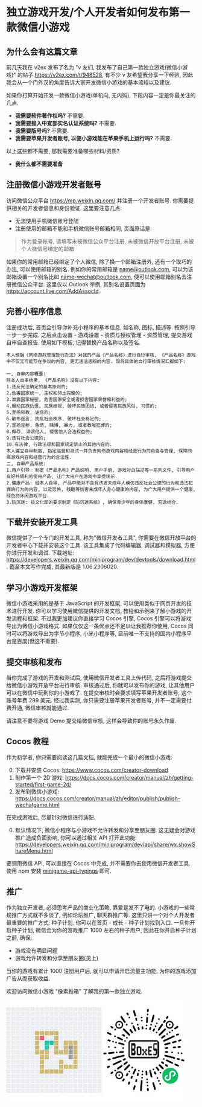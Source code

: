 # 独立游戏开发/个人开发者如何发布第一款微信小游戏

## 为什么会有这篇文章

前几天我在 v2ex 发布了名为 "v 友们, 我发布了自己第一款独立游戏(微信小游戏)" 的帖子 <https://v2ex.com/t/948528>, 有不少 v 友希望我分享一下经验, 因此我会从一个门外汉的角度告诉大家开发微信小游戏的基本流程以及建议.

如果你打算开始开发一款微信小游戏(单机向, 无内购), 下段内容一定是你最关注的几点.

- **我需要软件著作权吗?** 不需要.
- **我需要接入中宣部实名认证系统吗?** 不需要.
- **我需要版号吗?** 不需要.
- **我需要苹果开发者账号, 以便小游戏能在苹果手机上运行吗?** 不需要.

以上这些都不需要, 那我需要准备哪些材料/资质?

- **我什么都不需要准备**

## 注册微信小游戏开发者账号

访问微信公众平台 <https://mp.weixin.qq.com/> 并注册一个开发者账号. 你需要提供相关的开发者信息和身份验证. 这里要注意几点:

- 无法使用手机微信账号登陆
- 注册使用的邮箱不能和手机微信账号邮箱相同, 页面原话是:

> 作为登录帐号, 请填写未被微信公众平台注册, 未被微信开放平台注册, 未被个人微信号绑定的邮箱

如果你的常用邮箱已经绑定了个人微信, 除了换一个邮箱注册外, 还有一个取巧的办法, 可以使用邮箱的别名. 例如你的常用邮箱是 name@outlook.com, 可以为该邮箱设置一个别名比如 name-wechat@outlook.com, 便可以使用邮箱别名去注册微信公众平台. 这里仅以 Outlook 举例, 其别名设置页面为 <https://account.live.com/AddAssocId>.

## 完善小程序信息

注册成功后, 首页会引导你补充小程序的基本信息, 如名称, 图标, 描述等. 按照引导一步一步完成. 之后点击设置 - 游戏设置 - 资质与授权管理 - 资质管理, 提交游戏自审自查报告. 使用如下模板, 记得替换产品名称以及签名.

```text
本人根据《网络游戏管理暂行办法》对我的产品《产品名称》进行自行审核, 《产品名称》游戏中不仅无可能存在争议的内容, 更无违法违规的内容. 现将具体的自行审核情况汇报如下:

一, 自审内容概要:
经本人自审结果, 《产品名称》没有以下内容:
1.违反宪法确定的基本原则的;
2.危害国家统一, 主权和领土完整的;
3.泄露国家秘密, 危害国家安全或者损害国家荣誉和利益的;
4.煽动民族仇恨, 民族歧视, 破坏民族团结, 或者侵害民族风俗, 习惯的;
5.宣扬邪教, 迷信的;
6.散布谣言, 扰乱社会秩序, 破坏社会稳定的;
7.宣扬淫秽, 色情, 赌博, 暴力, 或者教唆犯罪的;
8.侮辱, 诽谤他人, 侵害他人合法权益的;
9.违背社会公德的;
10.有法律, 行政法规和国家规定禁止的其他内容的.
本人建立自审制度, 指定运营和测试一并负责网络游戏内容和经营行为的自查与管理, 保障网络游戏内容和经营行为的合法性.
二, 自审产品系统:
1.用户引导: 制定《产品名称》产品说明, 用户手册, 游戏对白描述等一系列文件, 引导用户良好并顺利的使用产品, 让广大用户在游戏中享受快乐.
2.健康产品: 经本人自审, 产品中绝对不含有诱发未成年人模仿违反社会公德的行为和违法犯罪的行为的内容, 以及恐怖, 残酷等妨害未成年人身心健康的内容, 为广大用户提供一个健康, 绿色的休闲游戏平台.
3.防沉迷: 按文化部的要求制定《防沉迷系统》, 确保青少年的身体康健, 劳逸结合.
```

## 下载并安装开发工具

微信提供了一个专门的开发工具, 称为"微信开发者工具", 你需要在微信开放平台的开发者中心下载并安装这个工具. 该工具集成了代码编辑器, 调试器和模拟器, 方便你进行开发和调试. 下载地址: <https://developers.weixin.qq.com/miniprogram/dev/devtools/download.html>. 截至本文写作完成, 其最新版是 1.06.2306020.

## 学习小游戏开发框架

微信小游戏采用的是基于 JavaScript 的开发框架, 可以使用类似于网页开发的技术进行开发. 你可以学习使用微信提供的开发文档, 教程和示例来了解小游戏的开发流程和框架. 不过我更加建议你直接学习 Cocos 引擎, Cocos 引擎可以将游戏导出为微信小游戏格式. 如果仅仅这一条优点还不足以让我推荐你使用, Cocos 同时可以将游戏导出为字节小程序, 小米小程序等, 目前唯一不支持的国内小程序平台是百度(但这不重要).

## 提交审核和发布

当你完成了游戏的开发和测试后, 使用微信开发者工具上传代码, 之后将游戏提交给微信小游戏开放平台进行审核. 审核通过后, 你就可以发布你的游戏, 让其他用户可以在微信中玩到你的小游戏了. 在提交审核时会要求填写苹果开发者账号, 这个账号年费 299 美元. 经过我实测, 你只需要注册苹果开发者账号, 并不一定需要付费开通, 微信审核就能通过.

请注意不要将游戏 Demo 提交给微信审核, 这样会导致你的账号永久作废.

## Cocos 教程

作为初学者, 你只需要阅读这几篇文档, 就能完成一个最小的微信小游戏:

0. 下载并安装 Cocos: <https://www.cocos.com/creator-download>
0. 制作第一个 2D 游戏: <https://docs.cocos.com/creator/manual/zh/getting-started/first-game-2d/>
0. 发布到微信小游戏: <https://docs.cocos.com/creator/manual/zh/editor/publish/publish-wechatgame.html>

在完成游戏后, 尽量针对微信进行适配.

0. 默认情况下, 微信小程序与小游戏不允许转发和分享至朋友圈. 这无疑会对游戏推广造成负面影响, 你可以通过相关 API 打开此功能: <https://developers.weixin.qq.com/miniprogram/dev/api/share/wx.showShareMenu.html>

要调用微信 API, 可以直接在 Cocos 中完成, 并不需要你去使用微信开发者工具. 使用 npm 安装 [minigame-api-typings](https://github.com/wechat-miniprogram/minigame-api-typings) 即可.

## 推广

作为独立开发者, 必须思考产品的商业化策略, 靠爱是发不了电的. 小游戏的一些常规推广方式就不多谈了, 例如论坛推广, 聊天群推广等. 这里只讲一个对个人开发者最重要的推广方式: 种子计划. 你可以在首页 - 成长 - 种子计划找到入口. 一旦你开启种子计划, 微信会为你的游戏推广 1000 左右的种子用户, 因此在你开启种子计划之前, 确保:

- 游戏没有明显问题
- 游戏允许转发和分享至朋友圈(见上)

当你的游戏有累计 1000 注册用户后, 就可以申请开启流量主功能, 为你的游戏添加广告从而获取收益.

欢迎访问微信小游戏 "像素推箱" 了解我的第一款独立游戏.

![img](../../img/gamedev/wechat_game/boxes.jpg)
